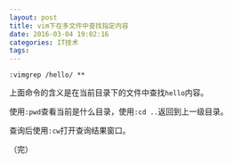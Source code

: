 ```yaml
---
layout: post
title: vim下在多文件中查找指定内容
date: 2016-03-04 19:02:16
categories: IT技术
tags:
---
```


```
:vimgrep /hello/ **
```

上面命令的含义是在当前目录下的文件中查找`hello`内容。

使用`:pwd`查看当前是什么目录，使用`:cd ..`返回到上一级目录。

查询后使用`:cw`打开查询结果窗口。

（完）
